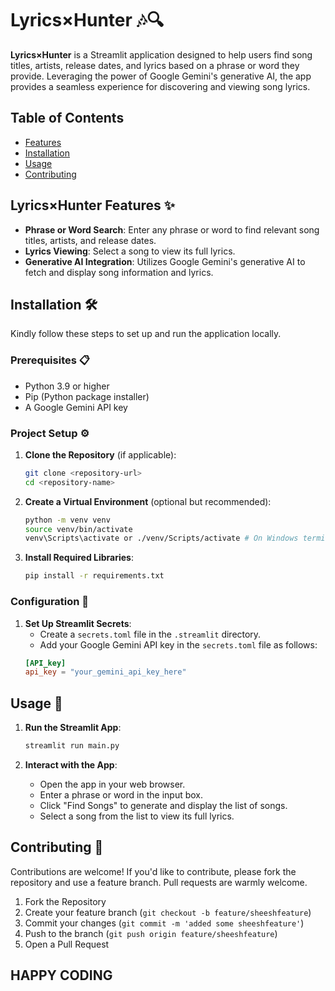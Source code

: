 # Lyrics×Hunter 🎶🔍

**Lyrics×Hunter** is a Streamlit application designed to help users find song titles, artists, release dates, and lyrics based on a phrase or word they provide. Leveraging the power of Google Gemini's generative AI, the app provides a seamless experience for discovering and viewing song lyrics.

## Table of Contents
- [Features](#features)
- [Installation](#installation)
- [Usage](#usage)
- [Contributing](#contributing)

## Lyrics×Hunter Features ✨
- **Phrase or Word Search**: Enter any phrase or word to find relevant song titles, artists, and release dates.
- **Lyrics Viewing**: Select a song to view its full lyrics.
- **Generative AI Integration**: Utilizes Google Gemini's generative AI to fetch and display song information and lyrics.

## Installation 🛠️
Kindly follow these steps to set up and run the application locally.

### Prerequisites 📋
- Python 3.9 or higher
- Pip (Python package installer)
- A Google Gemini API key 

### Project Setup ⚙️

1. **Clone the Repository** (if applicable):
    ```bash
    git clone <repository-url>
    cd <repository-name>
    ```

2. **Create a Virtual Environment** (optional but recommended):
    ```bash
    python -m venv venv
    source venv/bin/activate  
    venv\Scripts\activate or ./venv/Scripts/activate # On Windows terminal
    ```

3. **Install Required Libraries**:
    ```bash
    pip install -r requirements.txt
    ```

### Configuration 🔧

1. **Set Up Streamlit Secrets**:
    - Create a `secrets.toml` file in the `.streamlit` directory.
    - Add your Google Gemini API key in the `secrets.toml` file as follows:
    ```toml
    [API_key]
    api_key = "your_gemini_api_key_here"
    ```

## Usage 🚀

1. **Run the Streamlit App**:
    ```bash
    streamlit run main.py
    ```

2. **Interact with the App**:
    - Open the app in your web browser.
    - Enter a phrase or word in the input box.
    - Click "Find Songs" to generate and display the list of songs.
    - Select a song from the list to view its full lyrics.

## Contributing 🤝

Contributions are welcome! If you'd like to contribute, please fork the repository and use a feature branch. Pull requests are warmly welcome.

1. Fork the Repository
2. Create your feature branch (`git checkout -b feature/sheeshfeature`)
3. Commit your changes (`git commit -m 'added some sheeshfeature'`)
4. Push to the branch (`git push origin feature/sheeshfeature`)
5. Open a Pull Request

## HAPPY CODING 
